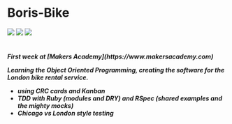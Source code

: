 Boris-Bike
==========
<div>
<img src = https://img.shields.io/badge/%20-GitHub-orange.svg>
<img src = https://img.shields.io/badge/%20-Ruby-blue.svg>
<img src = https://img.shields.io/badge/%20-RSpec-red.svg>
</div>
<br>

<h5> First week at [Makers Academy](https://www.makersacademy.com) 

Learning the Object Oriented Programming, creating the software for the London bike rental service.
  - using CRC cards and Kanban
  - TDD with Ruby (modules and DRY) and RSpec (shared examples and the mighty mocks)
  - Chicago vs London style testing

